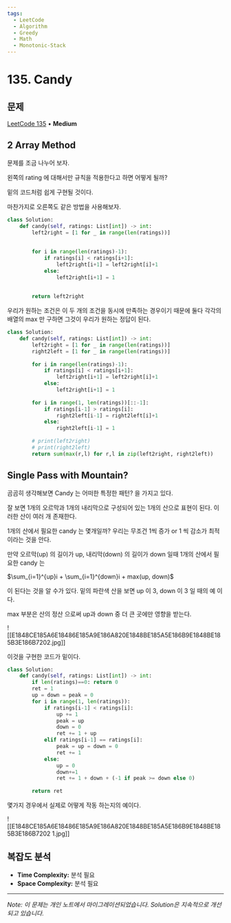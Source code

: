 ```yaml
---
tags:
  - LeetCode
  - Algorithm
  - Greedy
  - Math
  - Monotonic-Stack
---
```


# 135. Candy

## 문제

[LeetCode 135](https://leetcode.com/problems/candy/) • **Medium**

## 2 Array Method

문제를 조금 나누어 보자.

왼쪽의 rating 에 대해서만 규칙을 적용한다고 하면 어떻게 될까?

밑의 코드처럼 쉽게 구현될 것이다.

마찬가지로 오른쪽도 같은 방법을 사용해보자.

```python
class Solution:
    def candy(self, ratings: List[int]) -> int:
        left2right = [1 for _ in range(len(ratings))]
        
        
        for i in range(len(ratings)-1):
            if ratings[i] < ratings[i+1]:
                left2right[i+1] = left2right[i]+1
            else:
                left2right[i+1] = 1  
        
        
        return left2right
```

우리가 원하는 조건은 이 두 개의 조건을 동시에 만족하는 경우이기 때문에 둘다 각각의 배열의 max 만 구하면 그것이 우리가 원하는 정답이 된다.

```python
class Solution:
    def candy(self, ratings: List[int]) -> int:
        left2right = [1 for _ in range(len(ratings))]
        right2left = [1 for _ in range(len(ratings))]
        
        for i in range(len(ratings)-1):
            if ratings[i] < ratings[i+1]:
                left2right[i+1] = left2right[i]+1
            else:
                left2right[i+1] = 1  
        
        for i in range(1, len(ratings))[::-1]:
            if ratings[i-1] > ratings[i]:
                right2left[i-1] = right2left[i]+1
            else:
                right2left[i-1] = 1  
        
        # print(left2right)
        # print(right2left)
        return sum(max(r,l) for r,l in zip(left2right, right2left))
```

## Single Pass with Mountain?

곰곰히 생각해보면 Candy 는 어떠한 특정한 패턴? 을 가지고 있다.

잘 보면 1개의 오르막과 1개의 내리막으로 구성되어 있는 1개의 산으로 표현이 된다. 이러한 산이 여러 개 존재한다.

1개의 산에서 필요한 candy 는 몇개일까? 우리는 무조건 1씩 증가 or 1 씩 감소가 최적이라는 것을 안다.

만약 오르막(up) 의 길이가 up, 내리막(down) 의 길이가 down 일때 1개의 산에서 필요한 candy 는

$\sum_{i=1}^{up}i + \sum_{i=1}^{down}i + max(up, down)$

이 된다는 것을 알 수가 있다. 밑의 파란색 산을 보면 up 이 3, down 이 3 일 때의 예 이다.

max 부분은 산의 정산 으로써 up과 down 중 더 큰 곳에만 영향을 받는다.

![[E1848CE185A6E18486E185A9E186A820E1848BE185A5E186B9E1848BE185B3E186B7202.jpg]]

이것을 구현한 코드가 밑이다.

```python
class Solution:
    def candy(self, ratings: List[int]) -> int:
        if len(ratings)==0: return 0
        ret = 1
        up = down = peak = 0
        for i in range(1, len(ratings)):
            if ratings[i-1] < ratings[i]:
                up += 1
                peak = up
                down = 0
                ret += 1 + up
            elif ratings[i-1] == ratings[i]:
                peak = up = down = 0
                ret += 1
            else:
                up = 0
                down+=1
                ret += 1 + down + (-1 if peak >= down else 0)
            
        return ret
```

몇가지 경우에서 실제로 어떻게 작동 하는지의 예이다.

![[E1848CE185A6E18486E185A9E186A820E1848BE185A5E186B9E1848BE185B3E186B7202 1.jpg]]

## 복잡도 분석

- **Time Complexity:** 분석 필요
- **Space Complexity:** 분석 필요

---

*Note: 이 문제는 개인 노트에서 마이그레이션되었습니다. Solution은 지속적으로 개선되고 있습니다.*
